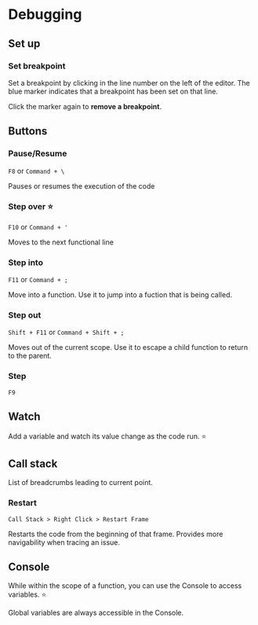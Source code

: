 # Debugging

## Set up

### Set breakpoint
Set a breakpoint by clicking in the line number on the left of the editor. The blue marker indicates that a breakpoint has been set on that line.

Click the marker again to **remove a breakpoint**.

## Buttons

### Pause/Resume
`F8` or `Command + \`

Pauses or resumes the execution of the code

### Step over ⭐️
`F10` or `Command + '`

Moves to the next functional line

### Step into
`F11` or `Command + ;`

Move into a function. Use it to jump into a fuction that is being called.

### Step out
`Shift + F11` or `Command + Shift + ;`

Moves out of the current scope. Use it to escape a child function to return to the parent.

### Step
`F9`

## Watch
Add a variable and watch its value change as the code run. ⭐️

## Call stack
List of breadcrumbs leading to current point.

### Restart
`Call Stack > Right Click > Restart Frame`

Restarts the code from the beginning of that frame. Provides more navigability when tracing an issue.

## Console
While within the scope of a function, you can use the Console to access variables. ⭐️

Global variables are always accessible in the Console.
